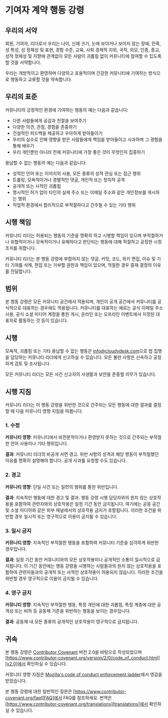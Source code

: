 
# 기여자 계약 행동 강령

## 우리의 서약

회원, 기여자, 리더로서 우리는 나이, 신체 크기, 눈에
보이거나 보이지 않는 장애, 민족, 성 특성, 성 정체성 및
표현, 경험 수준, 교육, 사회 경제적 지위, 국적, 외모,
인종, 종교, 성적 정체성 및 지향에 관계없이 모든 사람이
괴롭힘 없이 커뮤니티에 참여할 수 있도록 할 것을
서약합니다.

우리는 개방적이고 환영하며 다양하고 포용적이며 건강한 커뮤니티에 
기여하는 방식으로 행동하고 교류할 것을 약속합니다.

## 우리의 표준

커뮤니티의 긍정적인 환경에 기여하는 행동의 예는
다음과 같습니다:

* 다른 사람들에게 공감과 친절을 보여주기
* 다양한 의견, 관점, 경험을 존중하기
* 건설적인 피드백을 제공하고 우아하게 받아들이기
* 우리의 실수로 인해 영향을 받은 사람들에게 책임을 받아들이고 사과하며 
  그 경험을 통해 배우기
* 우리 개인뿐만 아니라 전체 커뮤니티에 가장 좋은 것이 무엇인지 
  집중하기

용납할 수 없는 행동의 예는 다음과 같습니다:

* 성적인 언어 또는 이미지의 사용, 모든 종류의 성적 관심 또는
  접근 행위
* 트롤링, 모욕적이거나 경멸적인 댓글, 개인적 또는 정치적 공격
* 공개적 또는 사적인 괴롭힘
* 명시적인 허가 없이 타인의 실제 주소 또는 이메일 주소와 같은
  개인정보를 게시하는 행위
* 직업적 환경에서 합리적으로 부적절하다고 간주될 수 있는
  기타 행위

## 시행 책임

커뮤니티 리더는 허용되는 행동의 기준을 명확히 하고 시행할 
책임이 있으며 부적절하거나 위협적이거나 모욕적이거나
유해하다고 판단되는 행동에 대해 적절하고 공정한 시정 조치를
취합니다.

커뮤니티 리더는 본 행동 강령에 부합하지 않는 댓글, 커밋, 
코드, 위키 편집, 이슈 및 기타 기여를 삭제, 편집 또는 거부할
권한과 책임이 있으며, 적절한 경우 중재 결정의 이유를
전달합니다.

## 범위

본 행동 강령은 모든 커뮤니티 공간에서 적용되며, 개인이 공개 
공간에서 커뮤니티를 공식적으로 대표하는 경우에도 적용됩니다.
커뮤니티를 대표하는 예로는 공식 이메일 주소 사용, 공식 소셜 미디어 
계정을 통한 게시, 온라인 또는 오프라인 이벤트에서 지정된 대표자로 
활동하는 것 등이 있습니다.

## 시행

모욕적, 괴롭힘 또는 기타 용납할 수 없는 행동은
 [info@cloudydesk.com](mailto:info@cloudydesk.com)으로 법 집행을 담당하는 커뮤니티 리더에게 
신고하실 수 있습니다.
모든 불만 사항은 신속하고 공정하게 검토 및 조사됩니다.

모든 커뮤니티 리더는 모든 사건 신고자의 사생활과 보안을 존중할 의무가
있습니다.

## 시행 지침

커뮤니티 리더는 이 행동 강령을 위반한 것으로 간주되는 모든 행동에 대한
결과를 결정할 때 다음 커뮤니티 영향 지침을 따릅니다:

### 1. 수정

**커뮤니티 영향**: 커뮤니티에서 비전문적이거나 환영받지 못하는
것으로 간주되는 부적절한 언어 사용이나 기타 행위입니다.

**결과**: 커뮤니티 리더의 비공개 서면 경고. 위반 사항의 성격과
해당 행동이 부적절했던 이유를 명확히 설명해야 합니다.
공개 사과를 요청할 수도 있습니다.

### 2. 경고

**커뮤니티 영향**: 단일 사건 또는 일련의 행위를 통한
위반입니다.

**결과**: 지속적인 행동에 대한 경고 및 결과. 행동 강령 시행 담당자와의
원치 않는 상호작용을 포함하여 관련자와의 상호작용은 일정
기간 동안 금지됩니다. 여기에는 공동 공간 및 소셜 미디어와
같은 외부 채널에서의 상호작용 금지가 포함됩니다. 이러한
조건을 위반할 경우 일시적 또는 영구적으로 이용이 금지될 수
있습니다.

### 3. 일시 금지

**커뮤니티 영향**: 지속적인 부적절한 행동을 포함하여
커뮤니티 기준을 심각하게 위반한 경우입니다.

**결과**: 일정 기간 동안 커뮤니티와의 모든 상호작용이나 공개적인 소통이
일시적으로 금지됩니다. 이 기간 동안에는 행동 강령을 시행하는 
사람들과의 원치 않는 상호작용을 포함하여 관련자들과의 공개적 또는
사적인 상호작용이 허용되지 않습니다.
이러한 조건을 위반할 경우 영구적으로 이용이 금지될 수 있습니다.

### 4. 영구 금지

**커뮤니티 영향**: 지속적인 부적절한 행동, 특정 개인에 대한 괴롭힘,
특정 계층에 대한 공격성 또는 비하 등 공동체 기준을 위반하는
행동을 보이는 경우입니다.

**결과**: 공동체 내 모든 종류의 공개적인 상호작용이 영구적으로 
금지됩니다.

## 귀속

본 행동 강령은 [Contributor Covenant][homepage] 버전 2.0을 바탕으로 작성되었으며
[https://www.contributor-covenant.org/version/2/0/code_of_conduct.html][v2.0]에서
 확인하실 수 있습니다.

커뮤니티 영향 지침은 
[Mozilla's code of conduct enforcement ladder][Mozilla CoC]에서 영감을 받았습니다.

본 행동 강령에 대한 일반적인 질문은 [https://www.contributor-covenant.org/faq][FAQ]에서 FAQ를
참조하세요. 번역은 [https://www.contributor-covenant.org/translations][translations]에서
확인하실 수 있습니다.

[homepage]: https://www.contributor-covenant.org
[v2.0]: https://www.contributor-covenant.org/version/2/0/code_of_conduct.html
[Mozilla CoC]: https://github.com/mozilla/diversity
[FAQ]: https://www.contributor-covenant.org/faq
[translations]: https://www.contributor-covenant.org/translations
